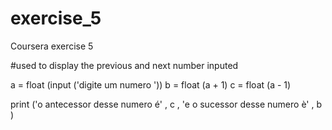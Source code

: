 # exercise_5
Coursera exercise 5


#used to display the previous and next number inputed

a = float (input ('digite um numero   '))
b = float (a + 1)
c = float (a - 1)

print ('o antecessor desse numero é' , c , 'e o sucessor desse numero è' , b )

